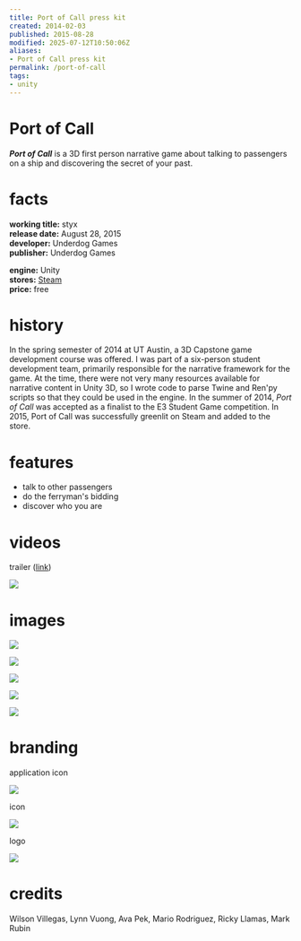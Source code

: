 ```yaml
---
title: Port of Call press kit
created: 2014-02-03
published: 2015-08-28
modified: 2025-07-12T10:50:06Z
aliases:
- Port of Call press kit
permalink: /port-of-call
tags:
- unity
---
```


# Port of Call

_**Port of Call**_ is a 3D first person narrative game about talking to passengers on a ship and discovering the secret of your past.

# facts

<div class="flex">
<div style="flex-grow: 1">

**working title:** styx<br/>
**release date:** August 28, 2015<br/>
**developer:** Underdog Games<br/>
**publisher:** Underdog Games<br/>

</div>
<div style="flex-grow: 1">

**engine:** Unity<br/>
**stores:** [Steam](https://store.steampowered.com/app/356520/Port_of_Call/)<br/>
**price:** free<br/>

</div>
</div>

# history

In the spring semester of 2014 at UT Austin, a 3D Capstone game development course was offered. I was part of a six-person student development team, primarily responsible for the narrative framework for the game. At the time, there were not very many resources available for narrative content in Unity 3D, so I wrote code to parse Twine and Ren'py scripts so that they could be used in the engine. In the summer of 2014, _Port of Call_ was accepted as a finalist to the E3 Student Game competition. In 2015, Port of Call was successfully greenlit on Steam and added to the store.

# features

- talk to other passengers
- do the ferryman's bidding
- discover who you are

# videos

trailer ([link](https://www.youtube.com/watch?v=ACe8NJ5Y2iE))

![](https://www.youtube.com/watch?v=ACe8NJ5Y2iE)

# images

![](screen-1.jpg)

![](screen-2.jpg)

![](screen-3.jpg)

![](screen-4.jpg)

![](screen-5.jpg)

# branding

application icon

![](icon.jpg)

icon

![](icon.png)

logo

![](logo.png)

# credits

Wilson Villegas, Lynn Vuong, Ava Pek, Mario Rodriguez, Ricky Llamas, Mark Rubin
